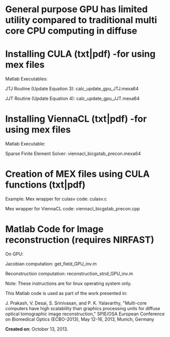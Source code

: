 # General purpose GPU has limited utility compared to traditional multi core CPU computing in diffuse 

# Installing CULA (txt|pdf) -for using mex files

Matlab Executables:

JTJ Routine (Update Equation 3): calc_update_gpu_JTJ.mexa64

JJT Routine (Update Equation 4): calc_update_gpu_JJT.mexa64

# Installing ViennaCL (txt|pdf) -for using mex files

Matlab Executable:

Sparse Finite Element Solver: viennacl_bicgstab_precon.mexa64

# Creation of MEX files using CULA functions (txt|pdf)

Example: Mex wrapper for culasv code: culasv.c

Mex wrapper for ViennaCL code: viennacl_bicgstab_precon.cpp

# Matlab Code for Image reconstruction (requires NIRFAST)

On GPU:

Jacobian computation: get_field_GPU_inv.m

Reconstruction computation: reconstruction_stnd_GPU_inv.m

Note: These instructions are for linux operating system only.

This Matlab code is used as part of the work presented in:

J. Prakash, V. Desai, S. Srinivasan, and P. K. Yalavarthy, "Multi-core computers have high scalability than graphics processing units for diffuse optical tomographic image reconstruction," SPIE/OSA European Conference on Biomedical Optics (ECBO-2013), May 12-16, 2013, Munich, Germany

**Created on**: October 13, 2013.
